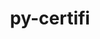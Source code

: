 ---
title: "py-certifi"
layout: cache
categories: [package, v0.20.3]
meta: {"versions": ["2022.12.7"], "compilers": ["gcc@=11.1.0", "gcc@=11.4.0", "gcc@=7.3.1", "gcc@=7.5.0"], "oss": ["amzn2", "ubuntu18.04", "ubuntu20.04", "ubuntu22.04"], "platforms": ["linux"], "targets": ["aarch64", "neoverse_n1", "ppc64le", "x86_64_v3"], "stacks": ["aws-isc", "aws-isc-aarch64", "data-vis-sdk", "e4s", "e4s-power", "ml-linux-x86_64-cpu", "ml-linux-x86_64-cuda", "ml-linux-x86_64-rocm", "radiuss", "root"], "num_specs": 18, "num_specs_by_stack": {"aws-isc-aarch64": 2, "root": 18, "aws-isc": 1, "radiuss": 1, "e4s-power": 4, "e4s": 4, "data-vis-sdk": 4, "ml-linux-x86_64-cpu": 2, "ml-linux-x86_64-rocm": 2, "ml-linux-x86_64-cuda": 2}}
spec_details: [{"hash": "6jnaouzlvzmzqtchwnyz22szt6qftkzr", "compiler": "gcc@=7.3.1", "versions": ["2022.12.7"], "os": "amzn2", "platform": "linux", "target": "aarch64", "variants": ["build_system=python_pip"], "stacks": ["aws-isc-aarch64", "root"], "size": "-", "tarball": "https://binaries.spack.io/v0.20.3/build_cache/linux-amzn2-aarch64/gcc-7.3.1/py-certifi-2022.12.7/linux-amzn2-aarch64-gcc-7.3.1-py-certifi-2022.12.7-6jnaouzlvzmzqtchwnyz22szt6qftkzr.spack"}, {"hash": "pjt67jrwm4dkmm7jjqv7667dve7uzlbg", "compiler": "gcc@=7.3.1", "versions": ["2022.12.7"], "os": "amzn2", "platform": "linux", "target": "neoverse_n1", "variants": ["build_system=python_pip"], "stacks": ["aws-isc-aarch64", "root"], "size": "-", "tarball": "https://binaries.spack.io/v0.20.3/build_cache/linux-amzn2-neoverse_n1/gcc-7.3.1/py-certifi-2022.12.7/linux-amzn2-neoverse_n1-gcc-7.3.1-py-certifi-2022.12.7-pjt67jrwm4dkmm7jjqv7667dve7uzlbg.spack"}, {"hash": "q35r7gxntfftx6dp6u6bydhhp3e3h72a", "compiler": "gcc@=7.3.1", "versions": ["2022.12.7"], "os": "amzn2", "platform": "linux", "target": "x86_64_v3", "variants": ["build_system=python_pip"], "stacks": ["root", "aws-isc"], "size": "-", "tarball": "https://binaries.spack.io/v0.20.3/build_cache/linux-amzn2-x86_64_v3/gcc-7.3.1/py-certifi-2022.12.7/linux-amzn2-x86_64_v3-gcc-7.3.1-py-certifi-2022.12.7-q35r7gxntfftx6dp6u6bydhhp3e3h72a.spack"}, {"hash": "avnd7sawlxsthm7rjtbj6lvk3id3pmmo", "compiler": "gcc@=7.5.0", "versions": ["2022.12.7"], "os": "ubuntu18.04", "platform": "linux", "target": "x86_64_v3", "variants": ["build_system=python_pip"], "stacks": ["root", "radiuss"], "size": "-", "tarball": "https://binaries.spack.io/v0.20.3/build_cache/linux-ubuntu18.04-x86_64_v3/gcc-7.5.0/py-certifi-2022.12.7/linux-ubuntu18.04-x86_64_v3-gcc-7.5.0-py-certifi-2022.12.7-avnd7sawlxsthm7rjtbj6lvk3id3pmmo.spack"}, {"hash": "4cobit2owav5bbb6doagqz64qbac7hbk", "compiler": "gcc@=11.1.0", "versions": ["2022.12.7"], "os": "ubuntu20.04", "platform": "linux", "target": "ppc64le", "variants": ["build_system=python_pip"], "stacks": ["root", "e4s-power"], "size": "-", "tarball": "https://binaries.spack.io/v0.20.3/build_cache/linux-ubuntu20.04-ppc64le/gcc-11.1.0/py-certifi-2022.12.7/linux-ubuntu20.04-ppc64le-gcc-11.1.0-py-certifi-2022.12.7-4cobit2owav5bbb6doagqz64qbac7hbk.spack"}, {"hash": "qqqrvlizymh6l56sh66hqkxnyyu2xvtl", "compiler": "gcc@=11.1.0", "versions": ["2022.12.7"], "os": "ubuntu20.04", "platform": "linux", "target": "ppc64le", "variants": ["build_system=python_pip"], "stacks": ["root", "e4s-power"], "size": "-", "tarball": "https://binaries.spack.io/v0.20.3/build_cache/linux-ubuntu20.04-ppc64le/gcc-11.1.0/py-certifi-2022.12.7/linux-ubuntu20.04-ppc64le-gcc-11.1.0-py-certifi-2022.12.7-qqqrvlizymh6l56sh66hqkxnyyu2xvtl.spack"}, {"hash": "vfrytcgwclvggt6vceoeookmqn5k6guo", "compiler": "gcc@=11.1.0", "versions": ["2022.12.7"], "os": "ubuntu20.04", "platform": "linux", "target": "ppc64le", "variants": ["build_system=python_pip"], "stacks": ["root", "e4s-power"], "size": "-", "tarball": "https://binaries.spack.io/v0.20.3/build_cache/linux-ubuntu20.04-ppc64le/gcc-11.1.0/py-certifi-2022.12.7/linux-ubuntu20.04-ppc64le-gcc-11.1.0-py-certifi-2022.12.7-vfrytcgwclvggt6vceoeookmqn5k6guo.spack"}, {"hash": "3gp72wcrn34tnmuq7yrdzlqkhskwne7n", "compiler": "gcc@=11.1.0", "versions": ["2022.12.7"], "os": "ubuntu20.04", "platform": "linux", "target": "ppc64le", "variants": ["build_system=python_pip"], "stacks": ["root", "e4s-power"], "size": "-", "tarball": "https://binaries.spack.io/v0.20.3/build_cache/linux-ubuntu20.04-ppc64le/gcc-11.1.0/py-certifi-2022.12.7/linux-ubuntu20.04-ppc64le-gcc-11.1.0-py-certifi-2022.12.7-3gp72wcrn34tnmuq7yrdzlqkhskwne7n.spack"}, {"hash": "wn46t7t6qf5x2ouvn2sr727wlc4ka5px", "compiler": "gcc@=11.1.0", "versions": ["2022.12.7"], "os": "ubuntu20.04", "platform": "linux", "target": "x86_64_v3", "variants": ["build_system=python_pip"], "stacks": ["root", "e4s"], "size": "-", "tarball": "https://binaries.spack.io/v0.20.3/build_cache/linux-ubuntu20.04-x86_64_v3/gcc-11.1.0/py-certifi-2022.12.7/linux-ubuntu20.04-x86_64_v3-gcc-11.1.0-py-certifi-2022.12.7-wn46t7t6qf5x2ouvn2sr727wlc4ka5px.spack"}, {"hash": "wnku5xu6jbrqagx3hrgj26vkqjvkxjvt", "compiler": "gcc@=11.1.0", "versions": ["2022.12.7"], "os": "ubuntu20.04", "platform": "linux", "target": "x86_64_v3", "variants": ["build_system=python_pip"], "stacks": ["root", "e4s"], "size": "-", "tarball": "https://binaries.spack.io/v0.20.3/build_cache/linux-ubuntu20.04-x86_64_v3/gcc-11.1.0/py-certifi-2022.12.7/linux-ubuntu20.04-x86_64_v3-gcc-11.1.0-py-certifi-2022.12.7-wnku5xu6jbrqagx3hrgj26vkqjvkxjvt.spack"}, {"hash": "yg5smig2vq3uzmhi47uiuak3mfwfj47x", "compiler": "gcc@=11.1.0", "versions": ["2022.12.7"], "os": "ubuntu20.04", "platform": "linux", "target": "x86_64_v3", "variants": ["build_system=python_pip"], "stacks": ["root", "data-vis-sdk"], "size": "-", "tarball": "https://binaries.spack.io/v0.20.3/build_cache/linux-ubuntu20.04-x86_64_v3/gcc-11.1.0/py-certifi-2022.12.7/linux-ubuntu20.04-x86_64_v3-gcc-11.1.0-py-certifi-2022.12.7-yg5smig2vq3uzmhi47uiuak3mfwfj47x.spack"}, {"hash": "6fpzq555huhuyndnqkbo3q2piwrgn4dy", "compiler": "gcc@=11.1.0", "versions": ["2022.12.7"], "os": "ubuntu20.04", "platform": "linux", "target": "x86_64_v3", "variants": ["build_system=python_pip"], "stacks": ["root", "data-vis-sdk"], "size": "-", "tarball": "https://binaries.spack.io/v0.20.3/build_cache/linux-ubuntu20.04-x86_64_v3/gcc-11.1.0/py-certifi-2022.12.7/linux-ubuntu20.04-x86_64_v3-gcc-11.1.0-py-certifi-2022.12.7-6fpzq555huhuyndnqkbo3q2piwrgn4dy.spack"}, {"hash": "t24ffaefvh25alniniehldhkgfllkmnj", "compiler": "gcc@=11.1.0", "versions": ["2022.12.7"], "os": "ubuntu20.04", "platform": "linux", "target": "x86_64_v3", "variants": ["build_system=python_pip"], "stacks": ["root", "e4s"], "size": "-", "tarball": "https://binaries.spack.io/v0.20.3/build_cache/linux-ubuntu20.04-x86_64_v3/gcc-11.1.0/py-certifi-2022.12.7/linux-ubuntu20.04-x86_64_v3-gcc-11.1.0-py-certifi-2022.12.7-t24ffaefvh25alniniehldhkgfllkmnj.spack"}, {"hash": "sqt4l7xoybevj7im5iy4q57z6tebvigl", "compiler": "gcc@=11.1.0", "versions": ["2022.12.7"], "os": "ubuntu20.04", "platform": "linux", "target": "x86_64_v3", "variants": ["build_system=python_pip"], "stacks": ["root", "e4s"], "size": "-", "tarball": "https://binaries.spack.io/v0.20.3/build_cache/linux-ubuntu20.04-x86_64_v3/gcc-11.1.0/py-certifi-2022.12.7/linux-ubuntu20.04-x86_64_v3-gcc-11.1.0-py-certifi-2022.12.7-sqt4l7xoybevj7im5iy4q57z6tebvigl.spack"}, {"hash": "qwi5o2khr4q3lojzc2lbsos4ydbwdtuk", "compiler": "gcc@=11.1.0", "versions": ["2022.12.7"], "os": "ubuntu20.04", "platform": "linux", "target": "x86_64_v3", "variants": ["build_system=python_pip"], "stacks": ["root", "data-vis-sdk"], "size": "-", "tarball": "https://binaries.spack.io/v0.20.3/build_cache/linux-ubuntu20.04-x86_64_v3/gcc-11.1.0/py-certifi-2022.12.7/linux-ubuntu20.04-x86_64_v3-gcc-11.1.0-py-certifi-2022.12.7-qwi5o2khr4q3lojzc2lbsos4ydbwdtuk.spack"}, {"hash": "pbwrvr7ap7bsimjl4qifu462cnpgh3ri", "compiler": "gcc@=11.1.0", "versions": ["2022.12.7"], "os": "ubuntu20.04", "platform": "linux", "target": "x86_64_v3", "variants": ["build_system=python_pip"], "stacks": ["root", "data-vis-sdk"], "size": "-", "tarball": "https://binaries.spack.io/v0.20.3/build_cache/linux-ubuntu20.04-x86_64_v3/gcc-11.1.0/py-certifi-2022.12.7/linux-ubuntu20.04-x86_64_v3-gcc-11.1.0-py-certifi-2022.12.7-pbwrvr7ap7bsimjl4qifu462cnpgh3ri.spack"}, {"hash": "jn6isrtqm5fu4fp5xoyxezew3ejwh65b", "compiler": "gcc@=11.4.0", "versions": ["2022.12.7"], "os": "ubuntu22.04", "platform": "linux", "target": "x86_64_v3", "variants": ["build_system=python_pip"], "stacks": ["root", "ml-linux-x86_64-cpu", "ml-linux-x86_64-rocm", "ml-linux-x86_64-cuda"], "size": "-", "tarball": "https://binaries.spack.io/v0.20.3/build_cache/linux-ubuntu22.04-x86_64_v3/gcc-11.4.0/py-certifi-2022.12.7/linux-ubuntu22.04-x86_64_v3-gcc-11.4.0-py-certifi-2022.12.7-jn6isrtqm5fu4fp5xoyxezew3ejwh65b.spack"}, {"hash": "j62a33p3et3tl52mznqnpx6hfcjdm3nh", "compiler": "gcc@=11.4.0", "versions": ["2022.12.7"], "os": "ubuntu22.04", "platform": "linux", "target": "x86_64_v3", "variants": ["build_system=python_pip"], "stacks": ["root", "ml-linux-x86_64-cpu", "ml-linux-x86_64-rocm", "ml-linux-x86_64-cuda"], "size": "-", "tarball": "https://binaries.spack.io/v0.20.3/build_cache/linux-ubuntu22.04-x86_64_v3/gcc-11.4.0/py-certifi-2022.12.7/linux-ubuntu22.04-x86_64_v3-gcc-11.4.0-py-certifi-2022.12.7-j62a33p3et3tl52mznqnpx6hfcjdm3nh.spack"}]
---